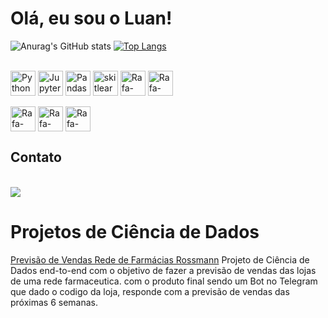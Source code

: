 # Olá, eu sou o Luan!

![Anurag's GitHub stats](https://github-readme-stats.vercel.app/api?username=luanmaieski&show_icons=true&theme=radical)
[![Top Langs](https://github-readme-stats.vercel.app/api/top-langs/?username=luanmaieski&layout=compact)](https://github.com/luanmaieski/github-readme-stats)

<div style="display: inline_block"><br>
  <img align="center" alt="Python" height="40"  src="https://img.shields.io/badge/Python-14354C?style=for-the-badge&logo=python&logoColor=white">
  <img align="center" alt="Jupyter" height="40"  src="https://img.shields.io/badge/Jupyter-F37626.svg?&style=for-the-badge&logo=Jupyter&logoColor=white">
  <img align="center" alt="Pandas" height="40" src="https://img.shields.io/badge/Pandas-2C2D72?style=for-the-badge&logo=pandas&logoColor=white">
  <img align="center" alt="skitlearn" height="40" src="https://img.shields.io/badge/scikit_learn-F7931E?style=for-the-badge&logo=scikit-learn&logoColor=white">
  <img align="center" alt="Rafa-CSS" height="40" src="https://img.shields.io/badge/Render-82e0aa?style=for-the-badge&logo=render&logoColor=white">
  <img align="center" alt="Rafa-Python" height="40" src="https://img.shields.io/badge/Streamlit-FF4B4B?style=for-the-badge&logo=Streamlit&logoColor=white">
  </div>
  <br />
  <div>
  <img align="center" alt="Rafa-Csharp" height="40"  src="https://img.shields.io/badge/conda-28b463?style=for-the-badge&logo=anaconda&logoColor=white">
  <img align="center" alt="Rafa-Csharp" height="40"  src="https://img.shields.io/badge/Numpy-717d7e?style=for-the-badge&logo=numpy&logoColor=white">
  <img align="center" alt="Rafa-Csharp" height="40"  src="https://img.shields.io/badge/Git-e74c3c?style=for-the-badge&logo=git&logoColor=white">
  </div>


## Contato
<br>

<div> 
  <a href="https://www.linkedin.com/in/luanmaieski" target="_blank"><img src="https://img.shields.io/badge/-LinkedIn-%230077B5?style=for-the-badge&logo=linkedin&logoColor=white" target="_blank"></a> 
 
</div>

# Projetos de Ciência de Dados
[Previsão de Vendas Rede de Farmácias Rossmann](https://github.com/luanmaieski/DataScience_Em_Producao)
Projeto de Ciência de Dados end-to-end com o objetivo de fazer a previsão de vendas das lojas de uma rede farmaceutica. com o produto final sendo um Bot no Telegram que dado o codigo da loja, responde com a previsão de vendas das próximas 6 semanas.
